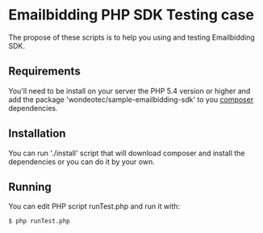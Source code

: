 # Emailbidding PHP SDK Testing case
The propose of these scripts is to help you using and testing Emailbidding SDK.

## Requirements
You'll need to be install on your server the PHP 5.4 version or higher and add the package 'wondeotec/sample-emailbidding-sdk' 
to you [composer](https://getcomposer.org/) dependencies.

## Installation
You can run './install' script that will download composer and install the dependencies or you can do it by your own.

## Running
You can edit PHP script runTest.php and run it with:
```bash
$ php runTest.php
```
